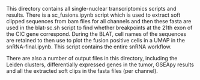 This directory contains all single-nuclear transcriptomics scripts and results. 
There is a sc_fusions.ipynb script which is used to extract soft clipped sequences from bam files for all 
channels and then these fasta are used in the blat-sc.sh script to find whether breakpoints at the 21th exon 
of the CIC gene correspond. During the BLAT, cell names of the sequences are retained to then use to plot
the fusion positive cells in a UMAP in the snRNA-final.ipynb. This script contains the entire snRNA workflow. 

There are also a number of output files in this directory, including the Leiden clusters, differentially expressed 
genes in the tumor, GSEApy results and all the extracted soft clips in the fasta files (per channel).
